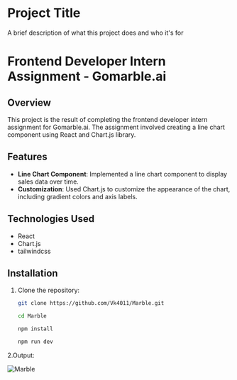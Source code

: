 
# Project Title

A brief description of what this project does and who it's for

# Frontend Developer Intern Assignment - Gomarble.ai

## Overview

This project is the result of completing the frontend developer intern assignment for Gomarble.ai. The assignment involved creating a line chart component using React and Chart.js library.

## Features

- **Line Chart Component**: Implemented a line chart component to display sales data over time.
- **Customization**: Used Chart.js to customize the appearance of the chart, including gradient colors and axis labels.

## Technologies Used

- React
- Chart.js
- tailwindcss


## Installation

1. Clone the repository:

   ```bash
   git clone https://github.com/Vk4011/Marble.git

   cd Marble

   npm install

   npm run dev

2.Output:

![Marble](https://github.com/Vk4011/Marble/assets/97166893/1402e38d-3804-483b-894a-bb4ae6a653fa)
